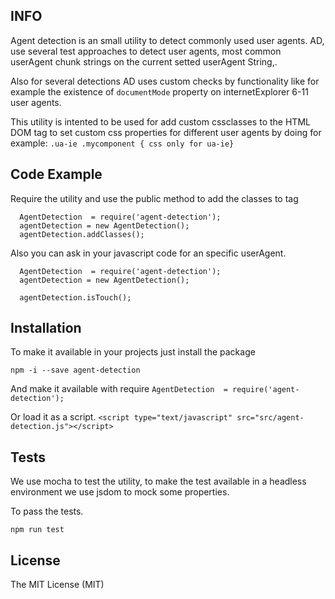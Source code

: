 ## INFO ##

Agent detection is an small utility to detect commonly used user agents.
AD, use several test approaches to detect user agents, most common userAgent
chunk strings on the current setted userAgent String,.

Also for several detections AD uses custom checks by functionality like for example
the existence of `documentMode` property on internetExplorer 6-11 user agents.

This utility is intented to be used for add custom cssclasses to the HTML DOM tag <html>
to set custom css properties for different user agents by doing
for example: ```.ua-ie .mycomponent { css only for ua-ie} ```


## Code Example

Require the utility and use the public method to add the classes to <html> tag

```
  AgentDetection  = require('agent-detection');
  agentDetection = new AgentDetection();
  agentDetection.addClasses();
```

Also you can ask in your javascript code for an specific userAgent.
```
  AgentDetection  = require('agent-detection');
  agentDetection = new AgentDetection();

  agentDetection.isTouch();
```


## Installation

To make it available in your projects just install the package

`npm -i --save agent-detection`

And make it available with require
`AgentDetection  = require('agent-detection');`

Or load it as a script.
`<script type="text/javascript" src="src/agent-detection.js"></script>`


## Tests

We use mocha to test the utility, to make the test available in a
headless environment we use jsdom to mock some properties.

To pass the tests.

`npm run test`


## License

The MIT License (MIT)
